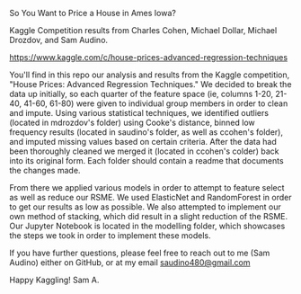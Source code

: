 So You Want to Price a House in Ames Iowa?

Kaggle Competition results from Charles Cohen, Michael Dollar, Michael Drozdov, and Sam Audino.


https://www.kaggle.com/c/house-prices-advanced-regression-techniques

You'll find in this repo our analysis and results from the Kaggle competition, "House Prices: Advanced Regression Techniques." We decided to break the data up initially, so each quarter of the feature space (ie, columns 1-20, 21-40, 41-60, 61-80) were given to individual group members in order to clean and impute. Using various statistical techniques, we identified outliers (located in mdrozdov's folder) using Cooke's distance, binned low frequency results (located in saudino's folder, as well as ccohen's folder), and imputed missing values based on certain criteria. After the data had been thoroughly cleaned we merged it (located in ccohen's colder) back into its original form. Each folder should contain a readme that documents the changes made.

From there we applied various models in order to attempt to feature select as well as reduce our RSME. We used ElasticNet and RandomForest in order to get our results as low as possible. We also attempted to implement our own method of stacking, which did result in a slight reduction of the RSME. Our Jupyter Notebook is located in the modelling folder, which showcases the steps we took in order to implement these models.

If you have further questions, please feel free to reach out to me (Sam Audino) either on GitHub, or at my email saudino480@gmail.com


Happy Kaggling!
Sam A.
